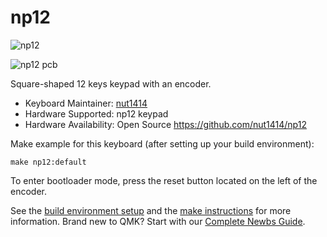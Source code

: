 # np12

![np12](https://i.imgur.com/gci7qqZ.jpg)

![np12 pcb](https://i.imgur.com/DIIvW95.jpg)

Square-shaped 12 keys keypad with an encoder.

* Keyboard Maintainer: [nut1414](https://github.com/nut1414)
* Hardware Supported: np12 keypad
* Hardware Availability: Open Source https://github.com/nut1414/np12

Make example for this keyboard (after setting up your build environment):

    make np12:default

To enter bootloader mode, press the reset button located on the left of the encoder.

See the [build environment setup](https://docs.qmk.fm/#/getting_started_build_tools) and the [make instructions](https://docs.qmk.fm/#/getting_started_make_guide) for more information. Brand new to QMK? Start with our [Complete Newbs Guide](https://docs.qmk.fm/#/newbs).
